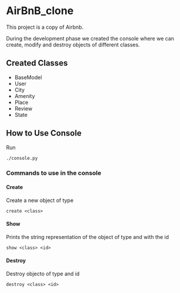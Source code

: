 # AirBnB_clone



This project is a copy of Airbnb.

During the development phase we created the console where we can create, modify and destroy objects of different classes.



## Created Classes

- BaseModel
- User
- City
- Amenity
- Place
- Review
- State



## How to Use Console

Run

```bash
./console.py
```



### Commands to use in the console

#### Create

Create a new object of type <class>

```
create <class>
```

#### Show

Prints the string representation of the object of type <class> and with the id <id>

```
show <class> <id>
```

#### Destroy

Destroy objecto of type <class> and id <id>

```
destroy <class> <id>
```


